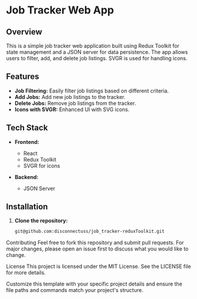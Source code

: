 # Job Tracker Web App

## Overview

This is a simple job tracker web application built using Redux Toolkit for state management and a JSON server for data persistence. The app allows users to filter, add, and delete job listings. SVGR is used for handling icons.

## Features

- **Job Filtering:** Easily filter job listings based on different criteria.
- **Add Jobs:** Add new job listings to the tracker.
- **Delete Jobs:** Remove job listings from the tracker.
- **Icons with SVGR:** Enhanced UI with SVG icons.

## Tech Stack

- **Frontend:**
  - React
  - Redux Toolkit
  - SVGR for icons

- **Backend:**
  - JSON Server

## Installation

1. **Clone the repository:**

   ```bash
   git@github.com:disconnectuss/job_tracker-reduxToolkit.git
   
Contributing
Feel free to fork this repository and submit pull requests. For major changes, please open an issue first to discuss what you would like to change.

License
This project is licensed under the MIT License. See the LICENSE file for more details.

Customize this template with your specific project details and ensure the file paths and commands match your project's structure.
